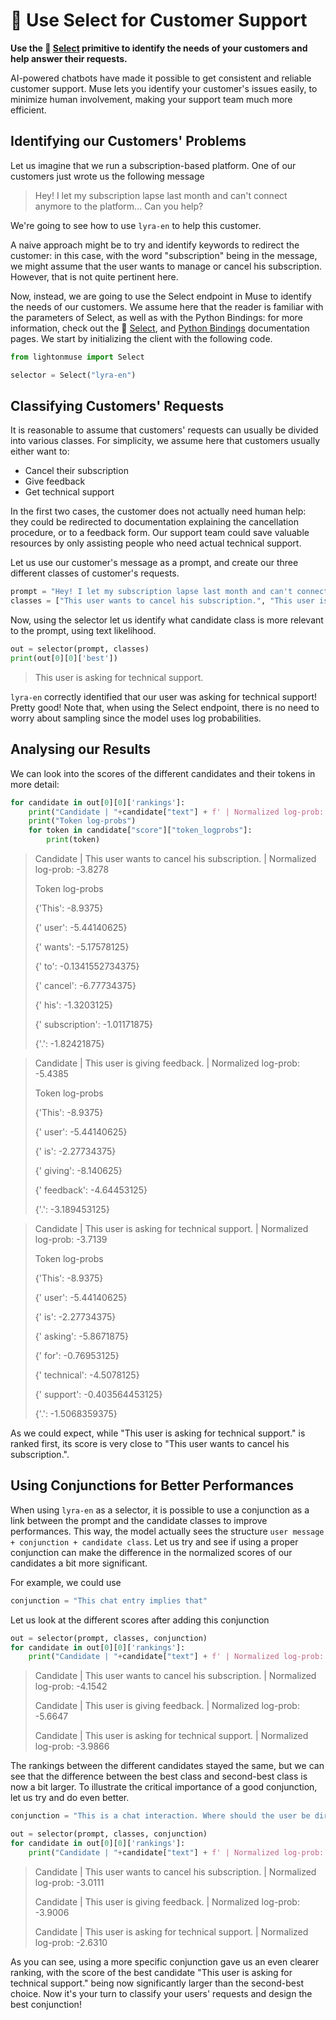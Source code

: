 ---
---

# 🔘 Use Select for Customer Support

**Use the 🔘 [Select](/api/primitives/evaluate/select) primitive to identify the needs of your customers and help answer their requests.**

AI-powered chatbots have made it possible to get consistent and reliable customer support. Muse lets you identify your customer's issues easily, to minimize human involvement, making your support team much more efficient.

## Identifying our Customers' Problems

Let us imagine that we run a subscription-based platform. One of our customers just wrote us the following message

> Hey! I let my subscription lapse last month and can't connect anymore to the platform... Can you help?

We're going to see how to use `lyra-en` to help this customer.

A naive approach might be to try and identify keywords to redirect the customer: in this case, with the word "subscription" being in the message, we might assume that the user wants to manage or cancel his subscription. However, that is not quite pertinent here.

Now, instead, we are going to use the Select endpoint in Muse to identify the needs of our customers. We assume here that the reader is familiar with the parameters of Select, as well as with the Python Bindings: for more information, check out the 🔘 [Select](/api/primitives/evaluate/select), and [Python Bindings](/api/bindings/python) documentation pages. We start by initializing the client with the following code.

```python
from lightonmuse import Select

selector = Select("lyra-en")
```

## Classifying Customers' Requests

It is reasonable to assume that customers' requests can usually be divided into various classes. For simplicity, we assume here that customers usually either want to:

-   Cancel their subscription
-   Give feedback
-   Get technical support

In the first two cases, the customer does not actually need human help: they could be redirected to documentation explaining the cancellation procedure, or to a feedback form. Our support team could save valuable resources by only assisting people who need actual technical support.

Let us use our customer's message as a prompt, and create our three different classes of customer's requests.

```python
prompt = "Hey! I let my subscription lapse last month and can't connect anymore to the platform... Can you help?"
classes = ["This user wants to cancel his subscription.", "This user is giving feedback.", "This user is asking for technical support."]
```

Now, using the selector let us identify what candidate class is more relevant to the prompt, using text likelihood.

```python
out = selector(prompt, classes)
print(out[0][0]['best'])
```

> This user is asking for technical support.

`lyra-en` correctly identified that our user was asking for technical support! Pretty good! Note that, when using the Select endpoint, there is no need to worry about sampling since the model uses log probabilities.

## Analysing our Results

We can look into the scores of the different candidates and their tokens in more detail:

```python
for candidate in out[0][0]['rankings']:
    print("Candidate | "+candidate["text"] + f' | Normalized log-prob: {candidate["score"]["normalized_logprob"]:.4f}')
    print("Token log-probs")
    for token in candidate["score"]["token_logprobs"]:
        print(token)
```

> Candidate | This user wants to cancel his subscription. | Normalized log-prob: -3.8278
>
> Token log-probs
>
> {'This': -8.9375}
>
> {' user': -5.44140625}
>
> {' wants': -5.17578125}
>
> {' to': -0.1341552734375}
>
> {' cancel': -6.77734375}
>
> {' his': -1.3203125}
>
> {' subscription': -1.01171875}
>
> {'.': -1.82421875}

> Candidate | This user is giving feedback. | Normalized log-prob: -5.4385
>
> Token log-probs
>
> {'This': -8.9375}
>
> {' user': -5.44140625}
>
> {' is': -2.27734375}
>
> {' giving': -8.140625}
>
> {' feedback': -4.64453125}
>
> {'.': -3.189453125}

> Candidate | This user is asking for technical support. | Normalized log-prob: -3.7139
>
> Token log-probs
>
> {'This': -8.9375}
>
> {' user': -5.44140625}
>
> {' is': -2.27734375}
>
> {' asking': -5.8671875}
>
> {' for': -0.76953125}
>
> {' technical': -4.5078125}
>
> {' support': -0.403564453125}
>
> {'.': -1.5068359375}

As we could expect, while "This user is asking for technical support." is ranked first, its score is very close to "This user wants to cancel his subscription.".

## Using Conjunctions for Better Performances

When using `lyra-en` as a selector, it is possible to use a conjunction as a link between the prompt and the candidate classes to improve performances. This way, the model actually sees the structure `user message + conjunction + candidate class`. Let us try and see if using a proper conjunction can make the difference in the normalized scores of our candidates a bit more significant.

For example, we could use

```python
conjunction = "This chat entry implies that"
```

Let us look at the different scores after adding this conjunction

```python
out = selector(prompt, classes, conjunction)
for candidate in out[0][0]['rankings']:
    print("Candidate | "+candidate["text"] + f' | Normalized log-prob: {candidate["score"]["normalized_logprob"]:.4f}')
```

> Candidate | This user wants to cancel his subscription. | Normalized log-prob: -4.1542
>
> Candidate | This user is giving feedback. | Normalized log-prob: -5.6647
>
> Candidate | This user is asking for technical support. | Normalized log-prob: -3.9866

The rankings between the different candidates stayed the same, but we can see that the difference between the best class and second-best class is now a bit larger. To illustrate the critical importance of a good conjunction, let us try and do even better.

```python
conjunction = "This is a chat interaction. Where should the user be directed?"

out = selector(prompt, classes, conjunction)
for candidate in out[0][0]['rankings']:
    print("Candidate | "+candidate["text"] + f' | Normalized log-prob: {candidate["score"]["normalized_logprob"]:.4f}')
```

> Candidate | This user wants to cancel his subscription. | Normalized log-prob: -3.0111
>
> Candidate | This user is giving feedback. | Normalized log-prob: -3.9006
>
> Candidate | This user is asking for technical support. | Normalized log-prob: -2.6310

As you can see, using a more specific conjunction gave us an even clearer ranking, with the score of the best candidate "This user is asking for technical support." being now significantly larger than the second-best choice. Now it's your turn to classify your users' requests and design the best conjunction!
